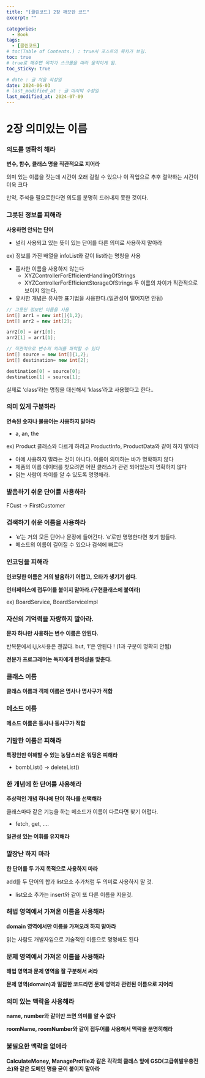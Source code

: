 ```yaml
---
title: "[클린코드] 2장 깨끗한 코드"
excerpt: ""

categories:
  - Book
tags:
  - [클린코드]
# toc(Table of Contents.) : true시 포스트의 목차가 보임.
toc: true
# true로 해주면 목차가 스크롤을 따라 움직이게 됨.
toc_sticky: true

# date : 글 처음 작성일
date: 2024-06-03
# last_modified_at : 글 마지막 수정일
last_modified_at: 2024-07-09
---
```


# 2장 의미있는 이름

### 의도를 명확히 해라

**변수, 함수, 클래스 명을 직관적으로 지어라**

의미 있는 이름을 짓는데 시간이 오래 걸릴 수 있으나 이 작업으로 추후 절약하는 시간이 더욱 크다

만약, 주석을 필요로한다면 의도를 분명히 드러내지 못한 것이다.

### 그릇된 정보를 피해라

**사용하면 안되는 단어**

- 널리 사용되고 있는 뜻이 있는 단어를 다른 의미로 사용하지 말아라

ex) 정보를 가진 배열을 infoList와 같이 list라는 명칭을 사용

- 흡사한 이름을 사용하지 않는다
  - XYZControllerForEfficientHandlingOfStrings
  - XYZControllerForEfficientStorageOfStrings
    두 이름의 차이가 직관적으로 보이지 않는다.
- 유사한 개념은 유사한 표기법을 사용한다.(일관성이 떨어지면 안됨)

```java
// 그릇된 정보인 이름을 사용
int[] arr1 = new int[]{1,2};
int[] arr2 = new int[2];

arr2[0] = arr1[0];
arr2[1] = arr1[1];

```

```java
// 직관적으로 변수의 의미를 파악할 수 있다
int[] source = new int[]{1,2};
int[] destination= new int[2];

destination[0] = source[0];
destination[1] = source[1];
```

실제로 ‘class’라는 명칭을 대신해서 ‘klass’라고 사용했다고 한다..

### 의미 있게 구분하라

**연속된 숫자나 불용어는 사용하지 말아라**

- a, an, the

ex) Product 클래스와 다르게 하려고 ProductInfo, ProductData와 같이 하지 말아라

- 아예 사용하지 말라는 것이 아니다. 이름이 의미하는 바가 명확하지 않다
- 제품의 이름 데이터를 찾으려면 어떤 클래스가 관련 되어있는지 명확하지 않다
- 읽는 사람이 차이를 알 수 있도록 명명해라.

### 발음하기 쉬운 단어를 사용하라

FCust → FirstCustomer

### 검색하기 쉬운 이름을 사용하라

- ‘e’는 거의 모든 단어나 문장에 들어간다. ‘e’로만 명명한다면 찾기 힘들다.
- 메소드의 이름이 길어질 수 있으나 검색에 빠르다

### 인코딩을 피해라

**인코딩한 이름은 거의 발음하기 어렵고, 오타가 생기기 쉽다.**

**인터페이스에 접두어를 붙이지 말아라.(구현클래스에 붙여라)**

ex) BoardService, BoardServiceImpl

### 자신의 기억력을 자랑하지 말아라.

**문자 하나만 사용하는 변수 이름은 안된다.**

반복문에서 i,j,k사용은 괜찮다. but, ‘l’은 안된다 ! (1과 구분이 명확히 안됨)

**전문가 프로그래머는 독자에게 편의성을 맞춘다.**

### 클래스 이름

**클래스 이름과 객체 이름은 명사나 명사구가 적합**

### 메소드 이름

**메소드 이름은 동사나 동사구가 적합**

### 기발한 이름은 피해라

**특정인만 이해할 수 있는 농담스러운 워딩은 피해라**

- bombList() → deleteList()

### 한 개념에 한 단어를 사용해라

**추상적인 개념 하나에 단어 하나를 선택해라**

클래스마다 같은 기능을 하는 메소드가 이름이 다르다면 찾기 어렵다.

- fetch, get, ….

**일관성 있는 어휘를 유지해라**

### 말장난 하지 마라

**한 단어를 두 가지 목적으로 사용하지 마라**

add를 두 단어의 합과 list요소 추가처럼 두 의미로 사용하지 말 것.

- list요소 추가는 insert와 같이 또 다른 이름을 지을것.

### 해법 영역에서 가져온 이름을 사용해라

**domain 영역에서만 이름을 가져오려 하지 말아라**

읽는 사람도 개발자임으로 기술적인 이름으로 명명해도 된다

### 문제 영역에서 가져온 이름을 사용해라

**해법 영역과 문제 영역을 잘 구분해서 써라**

**문제 영역(domain)과 밀접한 코드라면 문제 영역과 관련된 이름으로 지어라**

### 의미 있는 맥락을 사용해라

**name, number와 같이만 쓰면 의미를 알 수 없다**

**roomName, roomNumber와 같이 접두어를 사용해서 맥락을 분명히해라**

### 불필요한 맥락을 없애라

**CalculateMoney, ManageProfile과 같은 각각의 클래스 앞에 GSD(고급휘발유충전소)와 같은 도메인 명을 굳이 붙이지 말아라**
